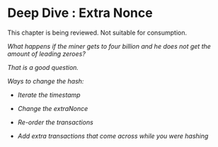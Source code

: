 # Deep Dive : Extra Nonce

This chapter is being reviewed. Not suitable for consumption.

_What happens if the miner gets to four billion and he does not get the amount of leading zeroes?_

_That is a good question._

_Ways to change the hash:_

* _Iterate the timestamp_

* _Change the extraNonce_

* _Re-order the transactions_

* _Add extra transactions that come across while you were hashing_



